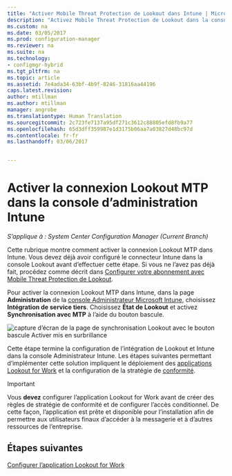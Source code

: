 ```yaml
---
title: "Activer Mobile Threat Protection de Lookout dans Intune | Microsoft Docs"
description: "Activez Mobile Threat Protection de Lookout dans la console d’administration Intune."
ms.custom: na
ms.date: 03/05/2017
ms.prod: configuration-manager
ms.reviewer: na
ms.suite: na
ms.technology:
- configmgr-hybrid
ms.tgt_pltfrm: na
ms.topic: article
ms.assetid: 7e4ada34-63bf-4b9f-8246-31816aa44196
caps.latest.revision: 
author: mtillman
ms.author: mtillman
manager: angrobe
ms.translationtype: Human Translation
ms.sourcegitcommit: 2c723fe7137a95df271c3612c88805efd8fb9a77
ms.openlocfilehash: 65d3dff359987e1d3175b06aa7a03827d48bc97d
ms.contentlocale: fr-fr
ms.lasthandoff: 03/06/2017


---
```

# <a name="enable-lookout-mtp-connection-in-the-intune-admin-console"></a>Activer la connexion Lookout MTP dans la console d’administration Intune

*S’applique à : System Center Configuration Manager (Current Branch)*

Cette rubrique montre comment activer la connexion Lookout MTP dans Intune. Vous devez déjà avoir configuré le connecteur Intune dans la console Lookout avant d’effectuer cette étape.  Si vous ne l’avez pas déjà fait, procédez comme décrit dans [Configurer votre abonnement avec Mobile Threat Protection de Lookout](set-up-your-subscription-with-lookout.md).

Pour activer la connexion Lookout MTP dans Intune, dans la page **Administration** de la [console Administrateur Microsoft Intune](https://manage.microsoft.com), choisissez **Intégration de service tiers**. Choisissez **État de Lookout** et activez **Synchronisation avec MTP** à l’aide du bouton bascule.

![capture d’écran de la page de synchronisation Lookout avec le bouton bascule Activer mis en surbrillance](media/lookout-intune-synchronization.png)

Cette étape termine la configuration de l’intégration de Lookout et Intune dans la console Administrateur Intune.  Les étapes suivantes permettant d’implémenter cette solution impliquent le déploiement des [applications Lookout for Work](configure-and-deploy-lookout-for-work-apps.md) et la configuration de la stratégie de [conformité](enable-device-threat-protection-rule-compliance-policy.md).

>[!IMPORTANT]
> Vous **devez** configurer l’application Lookout for Work avant de créer des règles de stratégie de conformité et de configurer l’accès conditionnel. De cette façon, l’application est prête et disponible pour l’installation afin de permettre aux utilisateurs finaux d’accéder à la messagerie et à d’autres ressources de l’entreprise.

## <a name="next-steps"></a>Étapes suivantes
[Configurer l’application Lookout for Work](configure-and-deploy-lookout-for-work-apps.md)

